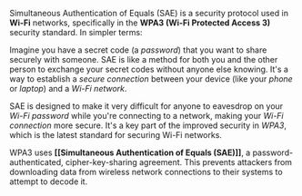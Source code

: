 Simultaneous Authentication of Equals (SAE) is a security protocol used in **Wi-Fi** networks, specifically in the **WPA3 (Wi-Fi Protected Access 3)** security standard. In simpler terms:

Imagine you have a secret code (a *password*) that you want to share securely with someone. SAE is like a method for both you and the other person to exchange your secret codes without anyone else knowing. It's a way to establish a *secure connection* between your device (like your *phone* or *laptop*) and a *Wi-Fi network*.

SAE is designed to make it very difficult for anyone to eavesdrop on your *Wi-Fi password* while you're connecting to a network, making your *Wi-Fi connection* more secure. It's a key part of the improved security in *WPA3*, which is the latest standard for securing Wi-Fi networks.

WPA3 uses **[[Simultaneous Authentication of Equals (SAE)]]**, a password-authenticated, cipher-key-sharing agreement. This prevents attackers from downloading data from wireless network connections to their systems to attempt to decode it.
